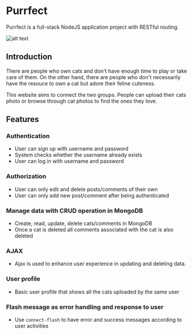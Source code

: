 # Purrfect
Purrfect is a full-stack NodeJS application project with RESTful routing.

![alt text](https://i.imgur.com/On9eSPe.jpg)

## Introduction
There are people who own cats and don't have enough time to play or take care of them. On the other hand, there are people who don't necessarily have the resouce to own a cat but adore their feline cuteness. 

This website aims to connect the two groups. People can upload their cats photo or browse through cat photos to find the ones they love.
## Features
### Authentication
   - User can sign up with username and password
   - System checks whether the username already exists
   - User can log in with username and password
### Authorization
   - User can only edit and delete posts/comments of their own
   - User can only add new post/comment after being authenticated
### Manage data with CRUD operation in MongoDB
   - Create, read, update, delete cats/comments in MongoDB
   - Once a cat is deleted all comments associated with the cat is also deleted
### AJAX
   - Ajax is used to enhance user experience in updating and deleting data. 
### User profile
   - Basic user profile that shows all the cats uploaded by the same user
### Flash message as error handling and response to user
   - Use `connect-flash` to have error and success messages according to user activities 
